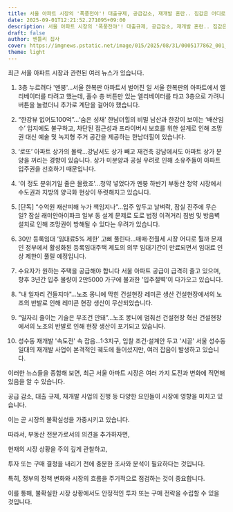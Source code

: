 ```yaml
---
title: 서울 아파트 시장의 '폭풍전야'! 대출규제, 공급감소, 재개발 혼란.. 집값은 어디로?
date: 2025-09-01T12:21:52.271095+09:00
description: 서울 아파트 시장의 '폭풍전야'! 대출규제, 공급감소, 재개발 혼란.. 집값은 어디로?
draft: false
author: 벤틀리 집사
cover: https://imgnews.pstatic.net/image/015/2025/08/31/0005177862_001_20250831133417121.jpg?type=nf142_103
theme: light
---
```


최근 서울 아파트 시장과 관련된 여러 뉴스가 있습니다. 

1. 3층 누르려다 '멘붕'…서울 한복판 아파트서 벌어진 일 
서울 한복판의 아파트에서 엘리베이터를 타려고 했는데, 홀수 층 버튼만 있는 엘리베이터를 타고 3층으로 가려니 버튼을 눌렀더니 추가로 계단을 걸어야 했습니다.

2. “한강뷰 없어도100억”…‘숨은 성채’ 한남더힐의 비밀 
남산과 한강이 보이는 ‘배산임수’ 입지에도 불구하고, 차단된 접근성과 프라이버시 보호를 위한 설계로 인해 조망권 대신 예술 및 녹지형 주거 공간을 제공하는 한남더힐이 있습니다.

3. ‘로또’ 아파트 상가의 몰락…강남서도 상가 빼고 재건축 
강남에서도 아파트 상가 분양을 꺼리는 경향이 있습니다. 상가 미분양과 공실 우려로 인해 소유주들이 아파트 입주권을 선호하기 때문입니다.

4. '이 정도 분위기일 줄은 몰랐죠'…청약 넣었다가 멘붕 
하반기 부동산 청약 시장에서 수도권과 지방의 양극화 현상이 뚜렷해지고 있습니다.

5. [단독] “수억원 재산피해 누가 책임지나”…입주 앞두고 날벼락, 잠실 진주에 무슨 일? 
잠실 래미안아이파크 일부 동 설계 문제로 도로 법정 이격거리 침범 및 방음벽 설치로 인해 조망권이 방해될 수 있다는 우려가 있습니다.

6. 30만 등록임대 ‘임대료5% 제한’ 고삐 풀린다…매매·전월세 시장 어디로 튈까 
문재인 정부에서 활성화된 등록임대주택 제도의 의무 임대기간이 만료되면서 임대료 인상 제한이 풀릴 예정입니다.

7. 수요자가 원하는 주택을 공급해야 합니다 
서울 아파트 공급이 급격히 줄고 있으며, 향후 3년간 입주 물량이 2만5000 가구에 불과한 '입주절벽'이 다가오고 있습니다.

8. "내 일자리 건들지마"…노조 몽니에 막힌 건설현장 레미콘 생산 
건설현장에서의 노조의 반발로 인해 레미콘 현장 생산이 무산되었습니다.

9. “일자리 줄이는 기술은 무조건 안돼”…노조 몽니에 멈춰선 건설현장 혁신 
건설현장에서의 노조의 반발로 인해 현장 생산이 포기되고 있습니다.

10. 성수동 재개발 '속도전' 속 잡음…1·3지구, 입찰 조건·설계안 두고 '시끌' 
서울 성수동 일대의 재개발 사업이 본격적인 궤도에 들어섰지만, 여러 잡음이 발생하고 있습니다.

이러한 뉴스들을 종합해 보면, 최근 서울 아파트 시장은 여러 가지 도전과 변화에 직면해 있음을 알 수 있습니다. 

공급 감소, 대출 규제, 재개발 사업의 진행 등 다양한 요인들이 시장에 영향을 미치고 있습니다. 

이는 곧 시장의 불확실성을 가중시키고 있습니다.

따라서, 부동산 전문가로서의 의견을 추가하자면, 

현재의 시장 상황을 주의 깊게 관찰하고, 

투자 또는 구매 결정을 내리기 전에 충분한 조사와 분석이 필요하다는 것입니다.

특히, 정부의 정책 변화와 시장의 흐름을 주기적으로 점검하는 것이 중요합니다.

이를 통해, 불확실한 시장 상황에서도 안정적인 투자 또는 구매 전략을 수립할 수 있을 것입니다.